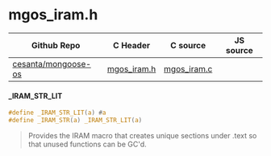 # mgos_iram.h
| Github Repo | C Header | C source  | JS source |
| ----------- | -------- | --------  | ----------------- |
| [cesanta/mongoose-os](https://github.com/cesanta/mongoose-os) | [mgos_iram.h](https://github.com/cesanta/mongoose-os/blob/master/include/mgos_iram.h) | [mgos_iram.c](https://github.com/cesanta/mongoose-os/blob/master/src/mgos_iram.c)  | &nbsp;         |

#### _IRAM_STR_LIT

```c
#define _IRAM_STR_LIT(a) #a
#define _IRAM_STR(a) _IRAM_STR_LIT(a)
```
> 
> Provides the IRAM macro that creates unique sections under .text
> so that unused functions can be GC'd.
>  
